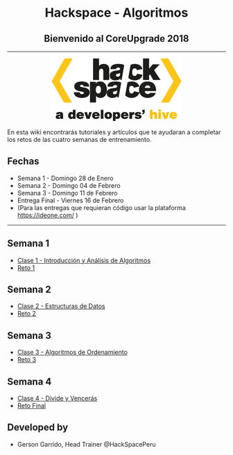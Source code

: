 <h1 align="center">
    Hackspace - Algoritmos
</h1>

<h2 align="center">
    Bienvenido al CoreUpgrade 2018
</h2>

***


<p align="center"> 
<img src="https://github.com/gersongams/HackSpaceAlgorithms/blob/master/hs-logo.png">
</p>

En esta wiki encontrarás tutoriales y artículos que te ayudaran a completar los retos de las cuatro semanas de entrenamiento.

## Fechas

* Semana 1 - Domingo 28 de Enero
* Semana 2 - Domingo 04 de Febrero
* Semana 3 - Domingo 11 de Febrero
* Entrega Final - Viernes 16 de Febrero
* (Para las entregas que requieran código usar la plataforma https://ideone.com/ )

***

## Semana 1

* [Clase 1 - Introducción y Análisis de Algoritmos](https://github.com/HackSpacePeru/coreupgrade-2018-algorithms/blob/master/Semana-1.md)
* [Reto 1](https://github.com/HackSpacePeru/coreup-algorithms/blob/master/Reto-1.md)

## Semana 2

* [Clase 2 - Estructuras de Datos](https://github.com/HackSpacePeru/coreup-algorithms/blob/master/Semana-2.md)
* [Reto 2](https://github.com/HackSpacePeru/coreup-algorithms/blob/master/Reto-2.md)

## Semana 3

* [Clase 3 - Algoritmos de Ordenamiento](https://github.com/HackSpacePeru/coreup-algorithms/blob/master/Semana-3.md)
* [Reto 3](https://github.com/HackSpacePeru/coreup-algorithms/blob/master/Reto-3.md)

## Semana 4

* [Clase 4 - Divide y Vencerás](https://github.com/HackSpacePeru/coreup-algorithms/blob/master/Semana-4.md)
* [Reto Final](https://github.com/HackSpacePeru/coreup-algorithms/blob/master/Reto-Final.md)

## Developed by

* Gerson Garrido, Head Trainer @HackSpacePeru
